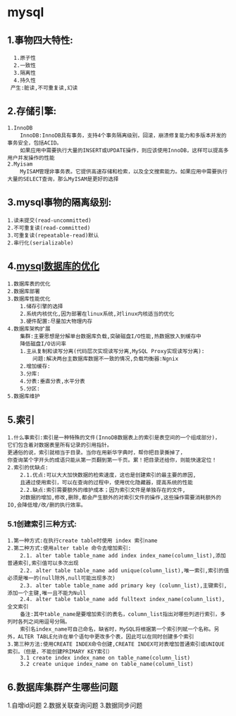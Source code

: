 # mysql
## 1.事物四大特性:
	  1.原子性
	  2.一致性
	  3.隔离性
	  4.持久性
	 产生:脏读,不可重复读,幻读
## 2.存储引擎:
	1.InnoDB
		InnoDB:InnoDB具有事务，支持4个事务隔离级别，回滚，崩溃修复能力和多版本并发的事务安全，包括ACID。
		如果应用中需要执行大量的INSERT或UPDATE操作，则应该使用InnoDB，这样可以提高多用户并发操作的性能
	2.Myisam
		MyISAM管理非事务表。它提供高速存储和检索，以及全文搜索能力。如果应用中需要执行大量的SELECT查询，那么MyISAM是更好的选择
## 3.mysql事物的隔离级别:
	1.读未提交(read-uncommitted)
	2.不可重复读(read-committed)
	3.可重复读(repeatable-read)默认
	2.串行化(serializable)
## 4.[mysql数据库的优化](https://www.cnblogs.com/xuchenliang/p/6844093.html)
	1.数据库表的优化
	2.数据库部署
	3.数据库性能优化
		1.储存引擎的选择
		2.系统内核优化,因为部署在linux系统,对linux内核适当的优化
		3.硬件配置:尽量加大物理内存
	4.数据库架构扩展
		集群:主要思想是分解单台数据库负载,突破磁盘I/O性能,热数据放入到缓存中
		降低磁盘I/O访问率
		1.主从复制和读写分离(代码层次实现读写分离,MySQL Proxy实现读写分离):
			问题:解决两台主数据库数据不一致的情况,负载均衡器:Ngnix
		2.增加缓存:
		3.分库:
		4.分表:垂直分表,水平分表
		5.分区:
	5.数据库维护
## 5.索引
	1.什么事索引:索引是一种特殊的文件(InnoDB数据表上的索引是表空间的一个组成部分)，
	它们包含着对数据表里所有记录的引用指针。
	更通俗的说，索引就相当于目录。当你在用新华字典时，帮你把目录撕掉了，
	你查询某个字开头的成语只能从第一页翻到第一千页。累！把目录还给你，则能快速定位！
	2.索引的优缺点:
		2.1.优点:可以大大加快数据的检索速度，这也是创建索引的最主要的原因,
		且通过使用索引，可以在查询的过程中，使用优化隐藏器，提高系统的性能
		2.2.缺点:索引需要额外的维护成本；因为索引文件是单独存在的文件,
		对数据的增加,修改,删除,都会产生额外的对索引文件的操作,这些操作需要消耗额外的IO,会降低增/改/删的执行效率。
### 5.1创建索引三种方式:
	1.第一种方式:在执行create table时使用 index 索引name
	2.第二种方式:使用alter table 命令去增加索引:
		2.1. alter table table_name add index index_name(column_list),添加普通索引,索引值可以多次出现
		2.2. alter table table_name add unique(column_list),唯一索引,索引的值必须是唯一的(null除外,null可能出现多次)
		2.3. alter table table_name add primary key (column_list),主键索引,添加一个主键,唯一且不能为Null
		2.4. alter table table_name add fulltext index_name(column_list),全文索引
		备注:其中table_name是要增加索引的表名，column_list指出对哪些列进行索引，多列时各列之间用逗号分隔。
		索引名index_name可自己命名，缺省时，MySQL将根据第一个索引列赋一个名称。另外，ALTER TABLE允许在单个语句中更改多个表，因此可以在同时创建多个索引
	3.第三种方法:使用CREATE INDEX命令创建,CREATE INDEX可对表增加普通索引或UNIQUE索引。（但是，不能创建PRIMARY KEY索引）
		3.1 create index index_name on table_name(column_list)
		3.2 create unique index_name on table_name(column_list)
		
## 6.数据库集群产生哪些问题
1.自增id问题
2.数据关联查询问题
3.数据同步问题
